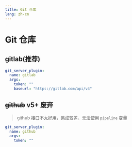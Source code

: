 ```yaml
---
title: Git 仓库
lang: zh-cn
---
```


# Git 仓库

## gitlab(推荐)

```yaml
git_server_plugin:
  name: gitlab
  args:
    token: ""
    baseurl: "https://gitlab.com/api/v4"
```

## ~~github~~ v5+ 废弃

> github 接口不太好用，集成较差，无法使用 `pipeline` 变量

```yaml
git_server_plugin:
  name: github
  args:
    token: ""
```